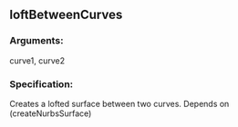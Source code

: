 ## loftBetweenCurves
### Arguments: 
curve1, curve2
### Specification: 
Creates a lofted surface between two curves. Depends on (createNurbsSurface)
